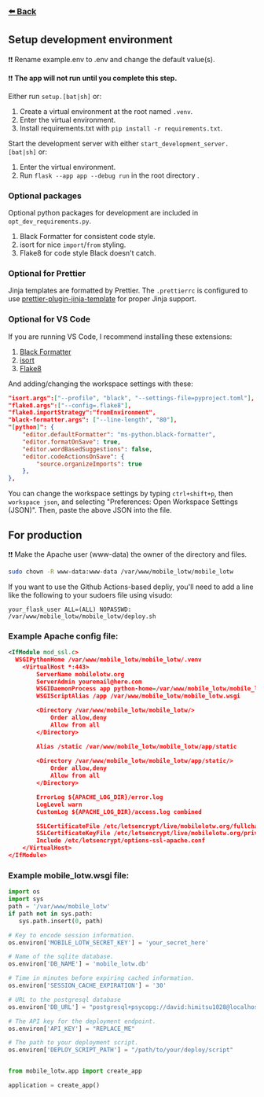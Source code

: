 ### [⬅️ Back ](/README.md)

## Setup development environment

❗❗ Rename example.env to .env and change the default value(s).

❗❗ **The app will not run until you complete this step.** 

Either run `setup.[bat|sh]` or:
1. Create a virtual environment at the root named `.venv`.
2. Enter the virtual environment.
3. Install requirements.txt with `pip install -r requirements.txt`.

Start the development server with either `start_development_server.[bat|sh]` or:
1. Enter the virtual environment.
2. Run `flask --app app --debug run` in the root directory  .

### Optional packages

Optional python packages for development are included in 
`opt_dev_requirements.py`.
1. Black Formatter for consistent code style.
2. isort for nice `import`/`from` styling.
3. Flake8 for code style Black doesn't catch.

### Optional for Prettier

Jinja templates are formatted by Prettier. The `.prettierrc` is configured to use 
[prettier-plugin-jinja-template](https://github.com/davidodenwald/prettier-plugin-jinja-template)
for proper Jinja support.

### Optional for VS Code

If you are running VS Code, I recommend installing these extensions:
1. [Black Formatter](https://marketplace.visualstudio.com/items?itemName=ms-python.black-formatter)
2. [isort](https://marketplace.visualstudio.com/items?itemName=ms-python.isort)
3. [Flake8](https://marketplace.visualstudio.com/items?itemName=ms-python.flake8)

And adding/changing the workspace settings with these:
```json
"isort.args":["--profile", "black", "--settings-file=pyproject.toml"],
"flake8.args":["--config=.flake8"],
"flake8.importStrategy":"fromEnvironment",
"black-formatter.args": ["--line-length", "80"],
"[python]": {
	"editor.defaultFormatter": "ms-python.black-formatter",
	"editor.formatOnSave": true,
	"editor.wordBasedSuggestions": false,
	"editor.codeActionsOnSave": {
		"source.organizeImports": true
	},
},
``` 
You can change the workspace settings by typing `ctrl+shift+p`, then
`workspace json`, and selecting "Preferences: Open Workspace 
Settings (JSON)". Then, paste the above JSON into the file.

## For production

❗❗ Make the Apache user (www-data) the owner of the directory and files.
```sh
sudo chown -R www-data:www-data /var/www/mobile_lotw/mobile_lotw
```

If you want to use the Github Actions-based depliy, you'll need to 
add a line like the following to your sudoers file using visudo:

```your_flask_user ALL=(ALL) NOPASSWD: /var/www/mobile_lotw/mobile_lotw/deploy.sh```

### Example Apache config file:

```xml
<IfModule mod_ssl.c>
  WSGIPythonHome /var/www/mobile_lotw/mobile_lotw/.venv
	<VirtualHost *:443>
		ServerName mobilelotw.org
		ServerAdmin youremail@here.com
		WSGIDaemonProcess app python-home=/var/www/mobile_lotw/mobile_lotw/.venv python-path=/var/www/mobile_lotw/mobile_lotw
		WSGIScriptAlias /app /var/www/mobile_lotw/mobile_lotw.wsgi

		<Directory /var/www/mobile_lotw/mobile_lotw/>
			Order allow,deny
			Allow from all
		</Directory>

		Alias /static /var/www/mobile_lotw/mobile_lotw/app/static
		
		<Directory /var/www/mobile_lotw/mobile_lotw/app/static/>
			Order allow,deny
			Allow from all
		</Directory>

		ErrorLog ${APACHE_LOG_DIR}/error.log
		LogLevel warn
		CustomLog ${APACHE_LOG_DIR}/access.log combined

		SSLCertificateFile /etc/letsencrypt/live/mobilelotw.org/fullchain.pem
		SSLCertificateKeyFile /etc/letsencrypt/live/mobilelotw.org/privkey.pem
		Include /etc/letsencrypt/options-ssl-apache.conf
	</VirtualHost>
</IfModule>
```

### Example mobile_lotw.wsgi file:

```py
import os
import sys
path = '/var/www/mobile_lotw'
if path not in sys.path:
   sys.path.insert(0, path)

# Key to encode session information.
os.environ['MOBILE_LOTW_SECRET_KEY'] = 'your_secret_here'

# Name of the sqlite database.
os.environ['DB_NAME'] = 'mobile_lotw.db'

# Time in minutes before expiring cached information.
os.environ['SESSION_CACHE_EXPIRATION'] = '30'

# URL to the postgresql database
os.environ['DB_URL'] = "postgresql+psycopg://david:himitsu1028@localhost:5432/mobile_lotw"

# The API key for the deployment endpoint.
os.environ['API_KEY'] = "REPLACE_ME"

# The path to your deployment script.
os.environ['DEPLOY_SCRIPT_PATH'] = "/path/to/your/deploy/script"


from mobile_lotw.app import create_app

application = create_app()
```